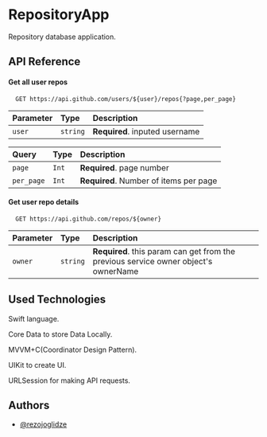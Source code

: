 # RepositoryApp


Repository database application.

## API Reference

#### Get all user repos 

```http
  GET https://api.github.com/users/${user}/repos{?page,per_page}
```

| Parameter | Type     | Description                |
| :-------- | :------- | :------------------------- |
| `user` | `string` | **Required**. inputed username |

| Query | Type     | Description                |
| :-------- | :------- | :------------------------- |
| `page` | `Int` | **Required**. page number |
| `per_page` | `Int` | **Required**. Number of items per page |

#### Get user repo details
```http
  GET https://api.github.com/repos/${owner}
```

| Parameter | Type     | Description                |
| :-------- | :------- | :------------------------- |
| `owner` | `string` | **Required**. this param can get from the previous service owner object's ownerName|

## Used Technologies

Swift language.

Core Data to store Data Locally.

MVVM+C(Coordinator Design Pattern).

UIKit to create UI.

URLSession for making API requests.



  

## Authors

- [@rezojoglidze](https://github.com/rezojoglidze)

